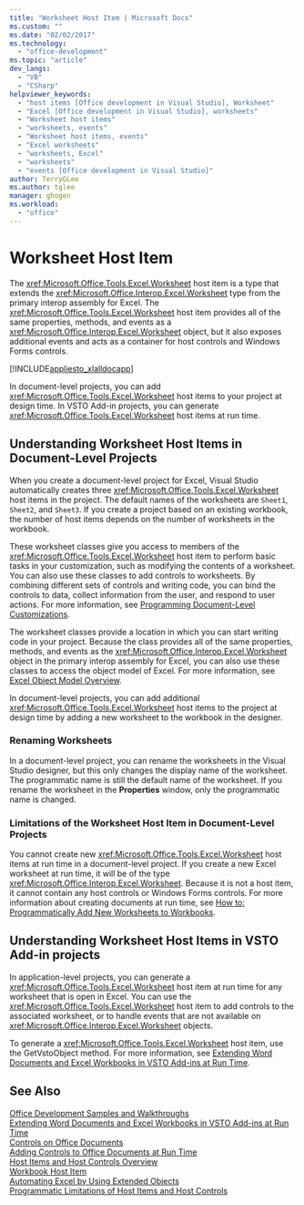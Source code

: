 ```yaml
---
title: "Worksheet Host Item | Microsoft Docs"
ms.custom: ""
ms.date: "02/02/2017"
ms.technology: 
  - "office-development"
ms.topic: "article"
dev_langs: 
  - "VB"
  - "CSharp"
helpviewer_keywords: 
  - "host items [Office development in Visual Studio], Worksheet"
  - "Excel [Office development in Visual Studio], worksheets"
  - "Worksheet host items"
  - "worksheets, events"
  - "Worksheet host items, events"
  - "Excel worksheets"
  - "worksheets, Excel"
  - "worksheets"
  - "events [Office development in Visual Studio]"
author: TerryGLee
ms.author: tglee
manager: ghogen
ms.workload: 
  - "office"
---
```

# Worksheet Host Item
  The <xref:Microsoft.Office.Tools.Excel.Worksheet> host item is a type that extends the <xref:Microsoft.Office.Interop.Excel.Worksheet> type from the primary interop assembly for Excel. The <xref:Microsoft.Office.Tools.Excel.Worksheet> host item provides all of the same properties, methods, and events as a <xref:Microsoft.Office.Interop.Excel.Worksheet> object, but it also exposes additional events and acts as a container for host controls and Windows Forms controls.  
  
 [!INCLUDE[appliesto_xlalldocapp](../vsto/includes/appliesto-xlalldocapp-md.md)]  
  
 In document-level projects, you can add <xref:Microsoft.Office.Tools.Excel.Worksheet> host items to your project at design time. In VSTO Add-in projects, you can generate <xref:Microsoft.Office.Tools.Excel.Worksheet> host items at run time.  
  
## Understanding Worksheet Host Items in Document-Level Projects  
 When you create a document-level project for Excel, Visual Studio automatically creates three <xref:Microsoft.Office.Tools.Excel.Worksheet> host items in the project. The default names of the worksheets are `Sheet1`, `Sheet2`, and `Sheet3`. If you create a project based on an existing workbook, the number of host items depends on the number of worksheets in the workbook.  
  
 These worksheet classes give you access to members of the <xref:Microsoft.Office.Tools.Excel.Worksheet> host item to perform basic tasks in your customization, such as modifying the contents of a worksheet. You can also use these classes to add controls to worksheets. By combining different sets of controls and writing code, you can bind the controls to data, collect information from the user, and respond to user actions. For more information, see [Programming Document-Level Customizations](../vsto/programming-document-level-customizations.md).  
  
 The worksheet classes provide a location in which you can start writing code in your project. Because the class provides all of the same properties, methods, and events as the <xref:Microsoft.Office.Interop.Excel.Worksheet> object in the primary interop assembly for Excel, you can also use these classes to access the object model of Excel. For more information, see [Excel Object Model Overview](../vsto/excel-object-model-overview.md).  
  
 In document-level projects, you can add additional <xref:Microsoft.Office.Tools.Excel.Worksheet> host items to the project at design time by adding a new worksheet to the workbook in the designer.  
  
### Renaming Worksheets  
 In a document-level project, you can rename the worksheets in the Visual Studio designer, but this only changes the display name of the worksheet. The programmatic name is still the default name of the worksheet. If you rename the worksheet in the **Properties** window, only the programmatic name is changed.  
  
### Limitations of the Worksheet Host Item in Document-Level Projects  
 You cannot create new <xref:Microsoft.Office.Tools.Excel.Worksheet> host items at run time in a document-level project. If you create a new Excel worksheet at run time, it will be of the type <xref:Microsoft.Office.Interop.Excel.Worksheet>. Because it is not a host item, it cannot contain any host controls or Windows Forms controls. For more information about creating documents at run time, see [How to: Programmatically Add New Worksheets to Workbooks](../vsto/how-to-programmatically-add-new-worksheets-to-workbooks.md).  
  
## Understanding Worksheet Host Items in VSTO Add-in projects  
 In application-level projects, you can generate a <xref:Microsoft.Office.Tools.Excel.Worksheet> host item at run time for any worksheet that is open in Excel. You can use the <xref:Microsoft.Office.Tools.Excel.Worksheet> host item to add controls to the associated worksheet, or to handle events that are not available on <xref:Microsoft.Office.Interop.Excel.Worksheet> objects.  
  
 To generate a <xref:Microsoft.Office.Tools.Excel.Worksheet> host item, use the GetVstoObject method. For more information, see [Extending Word Documents and Excel Workbooks in VSTO Add-ins at Run Time](../vsto/extending-word-documents-and-excel-workbooks-in-vsto-add-ins-at-run-time.md).  
  
## See Also  
 [Office Development Samples and Walkthroughs](../vsto/office-development-samples-and-walkthroughs.md)   
 [Extending Word Documents and Excel Workbooks in VSTO Add-ins at Run Time](../vsto/extending-word-documents-and-excel-workbooks-in-vsto-add-ins-at-run-time.md)   
 [Controls on Office Documents](../vsto/controls-on-office-documents.md)   
 [Adding Controls to Office Documents at Run Time](../vsto/adding-controls-to-office-documents-at-run-time.md)   
 [Host Items and Host Controls Overview](../vsto/host-items-and-host-controls-overview.md)   
 [Workbook Host Item](../vsto/workbook-host-item.md)   
 [Automating Excel by Using Extended Objects](../vsto/automating-excel-by-using-extended-objects.md)   
 [Programmatic Limitations of Host Items and Host Controls](../vsto/programmatic-limitations-of-host-items-and-host-controls.md)  
  
  